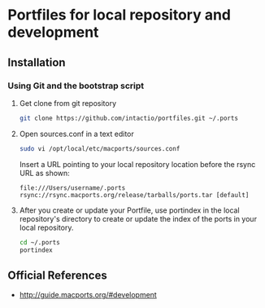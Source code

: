 Portfiles for local repository and development
==============================================

## Installation

### Using Git and the bootstrap script

1. Get clone from git repository 
    ```bash
    git clone https://github.com/intactio/portfiles.git ~/.ports
    ```


2. Open sources.conf in a text editor
    ```bash
    sudo vi /opt/local/etc/macports/sources.conf
    ```

    Insert a URL pointing to your local repository location before the rsync URL as shown:
    ```
    file:///Users/username/.ports
    rsync://rsync.macports.org/release/tarballs/ports.tar [default]
    ```


3. After you create or update your Portfile, use portindex in the local repository's directory to create or update the index of the ports in your local repository.
    ```bash
    cd ~/.ports
    portindex
    ```

## Official References

* http://guide.macports.org/#development
